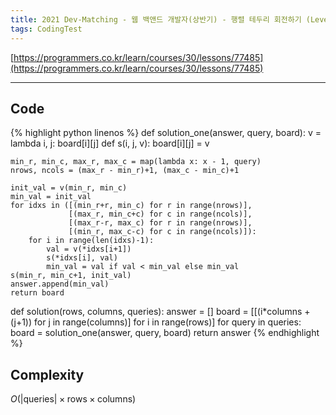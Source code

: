 ```yaml
---
title: 2021 Dev-Matching - 웹 백앤드 개발자(상반기) - 행렬 테두리 회전하기 (Level 2)
tags: CodingTest
---
```


[https://programmers.co.kr/learn/courses/30/lessons/77485](https://programmers.co.kr/learn/courses/30/lessons/77485)

<!--more-->

---

## Code
{% highlight python linenos %}
def solution_one(answer, query, board):
    v = lambda i, j: board[i][j]
    def s(i, j, v):
        board[i][j] = v

    min_r, min_c, max_r, max_c = map(lambda x: x - 1, query)
    nrows, ncols = (max_r - min_r)+1, (max_c - min_c)+1

    init_val = v(min_r, min_c)
    min_val = init_val
    for idxs in ([(min_r+r, min_c) for r in range(nrows)],
                 [(max_r, min_c+c) for c in range(ncols)],
                 [(max_r-r, max_c) for r in range(nrows)],
                 [(min_r, max_c-c) for c in range(ncols)]):
        for i in range(len(idxs)-1):
            val = v(*idxs[i+1])
            s(*idxs[i], val)
            min_val = val if val < min_val else min_val
    s(min_r, min_c+1, init_val)
    answer.append(min_val)
    return board

def solution(rows, columns, queries):
    answer = []
    board  = [[(i*columns + (j+1)) for j in range(columns)] for i in range(rows)]
    for query in queries:
        board = solution_one(answer, query, board)
    return answer
{% endhighlight %}


## Complexity
$O(|\text{queries}| \times \text{rows} \times \text{columns})$
